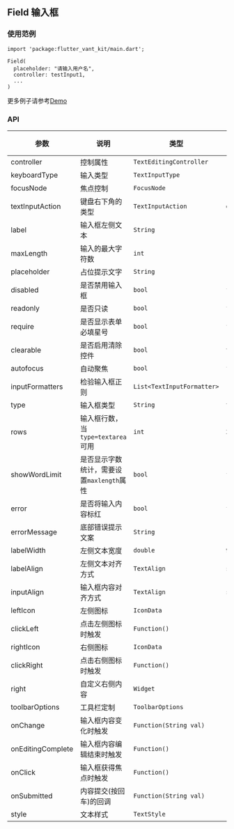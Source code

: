 ## Field 输入框

### 使用范例

```
import 'package:flutter_vant_kit/main.dart';

Field(
  placeholder: "请输入用户名",
  controller: testInput1,
  ...
)
```

更多例子请参考[Demo](https://github.com/benjaken/flutter_vant_kit/blob/master/example/lib/routes/demoField.dart)

### API

| 参数 | 说明 | 类型 | 默认值 |
| ------------ | ------------ | ------------ | ------------ |
| controller | 控制属性 | `TextEditingController` | - |
| keyboardType | 输入类型| `TextInputType` | - |
| focusNode | 焦点控制 | `FocusNode` | - |
| textInputAction | 键盘右下角的类型| `TextInputAction` | `done` |
| label | 输入框左侧文本 | `String` | - |
| maxLength | 输入的最大字符数 | `int` | - |
| placeholder | 占位提示文字 | `String` | - |
| disabled | 是否禁用输入框 | `bool` | `false` |
| readonly | 是否只读 | `bool` | `false` |
| require | 是否显示表单必填星号 | `bool` | `false` |
| clearable | 是否启用清除控件 | `bool` | `true` |
| autofocus | 自动聚焦 | `bool` | `false` |
| inputFormatters | 检验输入框正则 | `List<TextInputFormatter>` | - |
| type | 输入框类型| `String` | `text` |
| rows | 输入框行数，当`type=textarea`可用 | `int` | `2` |
| showWordLimit | 是否显示字数统计，需要设置`maxlength`属性 | `bool` | `false` |
| error | 是否将输入内容标红 | `bool` | `false` |
| errorMessage | 底部错误提示文案 | `String` | - |
| labelWidth | 左侧文本宽度 | `double` | `90.0` |
| labelAlign | 左侧文本对齐方式 | `TextAlign` | `start` |
| inputAlign | 输入框内容对齐方式 | `TextAlign` | `start` |
| leftIcon | 左侧图标 | `IconData` | - |
| clickLeft | 点击左侧图标时触发 | `Function()` | - |
| rightIcon | 右侧图标 | `IconData` | - |
| clickRight | 点击右侧图标时触发 | `Function()` | - |
| right | 自定义右侧内容 | `Widget` | - |
| toolbarOptions | 工具栏定制 | `ToolbarOptions` | - |
| onChange | 输入框内容变化时触发 | `Function(String val)` | - |
| onEditingComplete | 输入框内容编辑结束时触发 | `Function()` | - |
| onClick | 输入框获得焦点时触发 | `Function()` | - |
| onSubmitted | 内容提交(按回车)的回调 | `Function(String val)` | - |
| style | 文本样式 | `TextStyle` | - |
